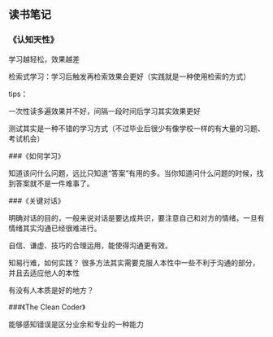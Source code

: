 ## 读书笔记

### 《认知天性》

学习越轻松，效果越差

检索式学习：学习后触发再检索效果会更好（实践就是一种使用检索的方式）

tips：

一次性读多遍效果并不好，间隔一段时间后学习其实效果更好

测试其实是一种不错的学习方式（不过毕业后很少有像学校一样的有大量的习题、考试机会）



###《如何学习》

知道该问什么问题，远比只知道“答案”有用的多。当你知道问什么问题的时候，找到答案就不是一件难事了。



###《关键对话》

明确对话的目的，一般来说对话是要达成共识，要注意自己和对方的情绪，一旦有情绪其实沟通已经很难进行。

自信、谦虚、技巧的合理运用，能使得沟通更有效。

知易行难，如何实践？  很多方法其实需要克服人本性中一些不利于沟通的部分，并且去适应他人的本性

有没有人本质是好的地方？



###《The Clean Coder》

能够感知错误是区分业余和专业的一种能力
